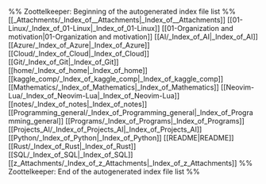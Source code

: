 %% Zoottelkeeper: Beginning of the autogenerated index file list  %%
 [[_Attachments/_Index_of__Attachments|_Index_of__Attachments]]
 [[01-Linux/_Index_of_01-Linux|_Index_of_01-Linux]]
 [[01-Organization and motivation|01-Organization and motivation]]
 [[AI/_Index_of_AI|_Index_of_AI]]
 [[Azure/_Index_of_Azure|_Index_of_Azure]]
 [[Cloud/_Index_of_Cloud|_Index_of_Cloud]]
 [[Git/_Index_of_Git|_Index_of_Git]]
 [[home/_Index_of_home|_Index_of_home]]
 [[kaggle_comp/_Index_of_kaggle_comp|_Index_of_kaggle_comp]]
 [[Mathematics/_Index_of_Mathematics|_Index_of_Mathematics]]
 [[Neovim-Lua/_Index_of_Neovim-Lua|_Index_of_Neovim-Lua]]
 [[notes/_Index_of_notes|_Index_of_notes]]
 [[Programming_general/_Index_of_Programming_general|_Index_of_Programming_general]]
 [[Programs/_Index_of_Programs|_Index_of_Programs]]
 [[Projects_AI/_Index_of_Projects_AI|_Index_of_Projects_AI]]
 [[Python/_Index_of_Python|_Index_of_Python]]
 [[README|README]]
 [[Rust/_Index_of_Rust|_Index_of_Rust]]
 [[SQL/_Index_of_SQL|_Index_of_SQL]]
 [[z_Attachments/_Index_of_z_Attachments|_Index_of_z_Attachments]]
%% Zoottelkeeper: End of the autogenerated index file list  %%
